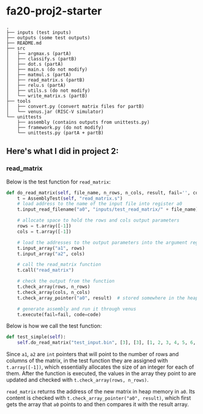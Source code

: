 # fa20-proj2-starter

```
.
├── inputs (test inputs)
├── outputs (some test outputs)
├── README.md
├── src
│   ├── argmax.s (partA)
│   ├── classify.s (partB)
│   ├── dot.s (partA)
│   ├── main.s (do not modify)
│   ├── matmul.s (partA)
│   ├── read_matrix.s (partB)
│   ├── relu.s (partA)
│   ├── utils.s (do not modify)
│   └── write_matrix.s (partB)
├── tools
│   ├── convert.py (convert matrix files for partB)
│   └── venus.jar (RISC-V simulator)
└── unittests
    ├── assembly (contains outputs from unittests.py)
    ├── framework.py (do not modify)
    └── unittests.py (partA + partB)
```


## Here's what I did in project 2:

### read_matrix
Below is the test function for `read_matrix`:
```python
def do_read_matrix(self, file_name, n_rows, n_cols, result, fail='', code=0):
    t = AssemblyTest(self, "read_matrix.s")
    # load address to the name of the input file into register a0
    t.input_read_filename("a0", "inputs/test_read_matrix/" + file_name)

    # allocate space to hold the rows and cols output parameters
    rows = t.array([-1])
    cols = t.array([-1])

    # load the addresses to the output parameters into the argument registers
    t.input_array("a1", rows)
    t.input_array("a2", cols)

    # call the read_matrix function
    t.call("read_matrix")

    # check the output from the function
    t.check_array(rows, n_rows)
    t.check_array(cols, n_cols)
    t.check_array_pointer("a0", result)  # stored somewhere in the heap memory, accessible via pointers

    # generate assembly and run it through venus
    t.execute(fail=fail, code=code)
```
Below is how we call the test function:
```python
def test_simple(self):
    self.do_read_matrix("test_input.bin", [3], [3], [1, 2, 3, 4, 5, 6, 7, 8, 9])
```
Since `a1`, `a2` are `int` pointers that will point to the number of rows and columns of the matrix, in the test function 
they are assigned with `t.array([-1])`, which essentially allocates the size of an integer for each of them. After the function
is executed, the values in the array they point to are updated and checked with `t.check_array(rows, n_rows)`.

`read_matrix` returns the address of the new matrix in heap memory in `a0`. Its content is checked with 
`t.check_array_pointer("a0", result)`, which first gets the array that `a0` points to and then compares it with the result array.

